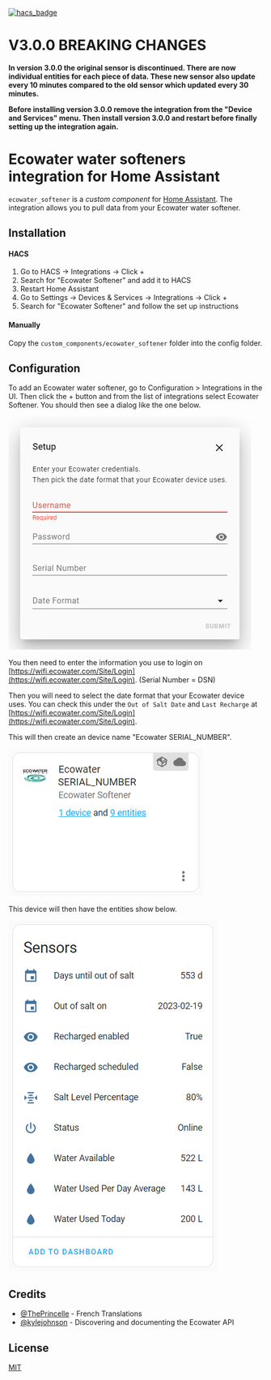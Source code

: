 [![hacs_badge](https://img.shields.io/badge/HACS-Default-41BDF5.svg?style=for-the-badge)](https://github.com/hacs/integration)

# **V3.0.0 BREAKING CHANGES**
**In version 3.0.0 the original sensor is discontinued. There are now individual entities for each piece of data. These new sensor also update every 10 minutes compared to the old sensor which updated every 30 minutes.**

**Before installing version 3.0.0 remove the integration from the "Device and Services" menu. Then install version 3.0.0 and restart before finally setting up the integration again.**

# Ecowater water softeners integration for Home Assistant

`ecowater_softener` is a _custom component_ for [Home Assistant](https://www.home-assistant.io/). The integration allows you to pull data from your Ecowater water softener.

## Installation

#### HACS
1. Go to HACS -> Integrations -> Click +
1. Search for "Ecowater Softener" and add it to HACS
1. Restart Home Assistant
1. Go to Settings -> Devices & Services -> Integrations -> Click +
1. Search for "Ecowater Softener" and follow the set up instructions

#### Manually
Copy the `custom_components/ecowater_softener` folder into the config folder.

## Configuration
To add an Ecowater water softener, go to Configuration > Integrations in the UI. Then click the + button and from the list of integrations select Ecowater Softener. You should then see a dialog like the one below.

![Ecowater custom component setup dialog](images/setup.png)

You then need to enter the information you use to login on [https://wifi.ecowater.com/Site/Login](https://wifi.ecowater.com/Site/Login). (Serial Number = DSN)

Then you will need to select the date format that your Ecowater device uses. You can check this under the `Out of Salt Date` and `Last Recharge` at [https://wifi.ecowater.com/Site/Login](https://wifi.ecowater.com/Site/Login).

This will then create an device name "Ecowater SERIAL_NUMBER". 

![Device](images/integration.png)

This device will then have the entities show below.

![Entities](images/sensors.png)

## Credits
- [@ThePrincelle](https://github.com/ThePrincelle) - French Translations
- [@kylejohnson](https://github.com/kylejohnson) - Discovering and documenting the Ecowater API

## License
[MIT](https://choosealicense.com/licenses/mit/)

